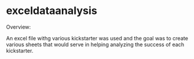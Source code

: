 # exceldataanalysis


Overview: 

An excel file withg various kickstarter was used and the goal was to create various sheets that would serve in helping analyzing the success
of each kickstarter. 

